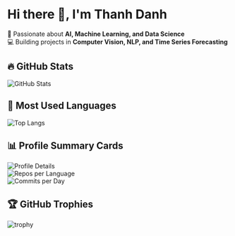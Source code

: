 # Hi there 👋, I'm Thanh Danh  

🌱 Passionate about **AI, Machine Learning, and Data Science**  
💻 Building projects in **Computer Vision, NLP, and Time Series Forecasting**  

## 🔥 GitHub Stats
![GitHub Stats](https://github-readme-stats.vercel.app/api?username=thanhdanh17&show_icons=true&theme=radical)

## 🚀 Most Used Languages
![Top Langs](https://github-readme-stats.vercel.app/api/top-langs/?username=thanhdanh17&layout=compact&theme=radical)


## 📊 Profile Summary Cards
![Profile Details](https://github-profile-summary-cards.vercel.app/api/cards/profile-details?username=thanhdanh17&theme=radical)  
![Repos per Language](https://github-profile-summary-cards.vercel.app/api/cards/repos-per-language?username=thanhdanh17&theme=radical)  
![Commits per Day](https://github-profile-summary-cards.vercel.app/api/cards/productive-time?username=thanhdanh17&theme=radical&utcOffset=7)

## 🏆 GitHub Trophies
![trophy](https://github-profile-trophy.vercel.app/?username=thanhdanh17&theme=radical&column=7)
